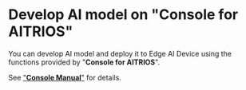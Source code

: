 # Develop AI model on "**Console for AITRIOS**"

You can develop AI model and deploy it to Edge AI Device using the functions provided by "**Console for AITRIOS**".

See ["**Console Manual**"](https://developer.aitrios.sony-semicon.com/documents/?page=console_user_manual&lang=ja) for details.
